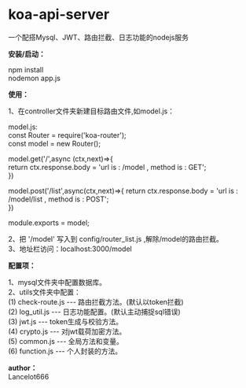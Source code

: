 # koa-api-server
一个配搭Mysql、JWT、路由拦截、日志功能的nodejs服务  

****安装/启动：****

npm install  
nodemon app.js

****使用：****

1、在controller文件夹新建目标路由文件,如model.js：  

model.js:  
const Router = require('koa-router');  
const model = new Router();  

model.get('/',async (ctx,next)=>{  
	return ctx.response.body = 'url is : /model , method is : GET';  
})  
  
model.post('/list',async(ctx,next)=>{
	return ctx.response.body = 'url is : /model/list , method is : POST';  
})  

module.exports = model;  
  

2、把 '/model' 写入到 config/router_list.js ,解除/model的路由拦截。  
3、地址栏访问：localhost:3000/model

****配置项：****

1、mysql文件夹中配置数据库。  
2、utils文件夹中配置：  
 (1) check-route.js --- 路由拦截方法。(默认以token拦截)  
 (2) log_util.js --- 日志功能配置。(默认主动捕捉sql错误)  
 (3) jwt.js --- token生成与校验方法。  
 (4) crypto.js --- 对jwt载荷加密方法。  
 (5) common.js --- 全局方法和变量。  
 (6) function.js --- 个人封装的方法。

****author：****  
Lancelot666




